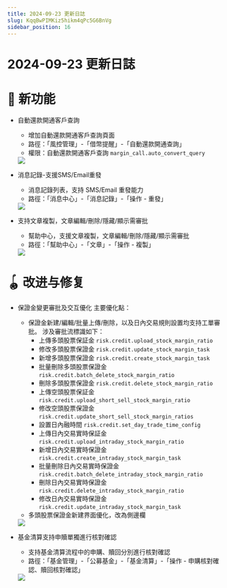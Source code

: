 ```yaml
---
title: 2024-09-23 更新日誌
slug: KqqBwPIMKiz5hikm4qPc5G6BnVg
sidebar_position: 16
---
```



# 2024-09-23 更新日誌

# 🎉 新功能

- 自動還款開通客戶查詢
    - 增加自動還款開通客戶查詢頁面
    - 路徑：「風控管理」-「借幣提醒」-「自動還款開通查詢」
    - 權限：自動還款開通客戶查詢 `margin_call.auto_convert_query`
    <img src="/assets/Sc7Hb9ie6oTBjIxy2T2cYPZPn4d.png" src-width="3306" src-height="1480" align="center"/>

- 消息記錄-支援SMS/Email重發
    - 消息記錄列表，支持 SMS/Email 重發能力
    - 路徑：「消息中心」-「消息記錄」-「操作 - 重發」
    <img src="/assets/WD1IbXHseoNYr1xaIaBcpOuUnrf.png" src-width="3206" src-height="1622" align="center"/>

- 支持文章複製，文章編輯/刪除/隱藏/顯示需審批
    - 幫助中心，支援文章複製，文章編輯/刪除/隱藏/顯示需審批​
    - 路徑：「幫助中心」-「文章」-「操作 - 複製」​
    <img src="/assets/NvEJbWHUqoGtIzxkhbqcQmEXnIe.png" src-width="3272" src-height="1586" align="center"/>

# 🪀 改进与修复

- 保證金變更審批及交互優化
    主要優化點：
    - 保證金新建/編輯/批量上傳/刪除，以及日內交易規則設置均支持工單審批。
        涉及審批流標識如下：
        - 上傳多頭股票保証金 `risk.credit.upload_stock_margin_ratio`
        - 修改多頭股票保證金 `risk.credit.update_stock_margin_task`
        - 新增多頭股票保證金 `risk.credit.create_stock_margin_task`
        - 批量刪除多頭股票保證金 `risk.credit.batch_delete_stock_margin_ratio`
        - 刪除多頭股票保證金 `risk.credit.delete_stock_margin_ratio`
        - 上傳空頭股票保証金 `risk.credit.upload_short_sell_stock_margin_ratio`
        - 修改空頭股票保證金 `risk.credit.update_short_sell_stock_margin_ratios`
        - 設置日內融時間 `risk.credit.set_day_trade_time_config`
        - 上傳日內交易實時保証金 `risk.credit.upload_intraday_stock_margin_ratio`
        - 新增日內交易實時保證金 `risk.credit.create_intraday_stock_margin_task`
        - 批量刪除日內交易實時保證金 `risk.credit.batch_delete_intraday_stock_margin_ratio`
        - 刪除日內交易實時保證金 `risk.credit.delete_intraday_stock_margin_ratio`
        - 修改日內交易實時保證金 `risk.credit.update_intraday_stock_margin_task`
    - 多頭股票保證金新建界面優化，改為側邊欄
    <img src="/assets/HVr1bCILNomVOqx68aRciswPnif.png" src-width="3330" src-height="1114" align="center"/>

- 基金清算支持申贖單獨進行核對確認
    - 支持基金清算流程中的申購、贖回分別進行核對確認
    - 路徑：「基金管理」-「公募基金」-「基金清算」-「操作 - 申購核對確認、贖回核對確認」
    <img src="/assets/P83Ib9UAZoqc5BxryJOcYK5enCd.png" src-width="2788" src-height="1648" align="center"/>
    
